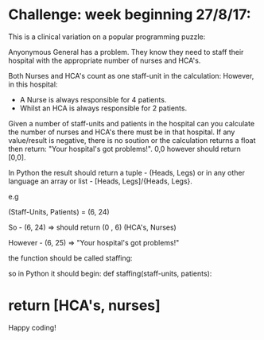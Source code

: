 # Challenge: week beginning 27/8/17:

This is a clinical variation on a popular programming puzzle:

Anyonymous General has a problem. They know they need to staff their hospital with the appropriate number of nurses and HCA's.

Both Nurses and HCA's count as one staff-unit in the calculation:
However, in this hospital:

- A Nurse is always responsible for 4 patients.
- Whilst an HCA is always responsible for 2 patients.

Given a number of staff-units and patients in the hospital can you calculate the number of nurses and HCA's there must be in that hospital.
If any value/result is negative, there is no soution or the calculation returns a float then return: "Your hospital's got problems!".
0,0 however should return [0,0].

In Python the result should return a tuple - (Heads, Legs) or in any other language an array or list - [Heads, Legs]/{Heads, Legs}.

e.g

(Staff-Units, Patients) = (6, 24)

So - (6, 24) => should return    (0 , 6) 
                             (HCA's, Nurses)

However - (6, 25) => "Your hospital's got problems!"

the function should be called staffing:

so in Python it should begin:
def staffing(staff-units, patients):
#   return [HCA's, nurses]

Happy coding!
